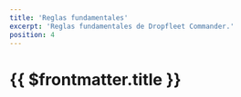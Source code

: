 ```yaml
---
title: 'Reglas fundamentales'
excerpt: 'Reglas fundamentales de Dropfleet Commander.'
position: 4
---
```

# {{ $frontmatter.title }}

<script setup>
  import { data as pages } from '/documents.data'
  const slug = '/es/dfc/core-rules/'
  const filteredPages = pages.filter(page => page?.href.indexOf(slug) > -1
      && page?.href.indexOf('index.html') < 0
      && !page?.href.endsWith('/'))
    .sort((a, b) => a.position - b.position)
</script>

<CategoryCardsContainer :pages="filteredPages" />
